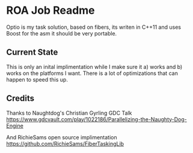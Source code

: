 # ROA Job Readme

Optio is my task solution, based on fibers, its writen in C++11 and uses Boost
for the asm it should be very portable.

## Current State

This is only an inital implimentation while I make sure it a) works and b) works
on the platforms I want. There is a lot of optimizations that can happen to speed
this up.

## Credits

Thanks to Naughtdog's Christian Gyrling GDC Talk
https://www.gdcvault.com/play/1022186/Parallelizing-the-Naughty-Dog-Engine

And RichieSams open source implimentation
https://github.com/RichieSams/FiberTaskingLib
